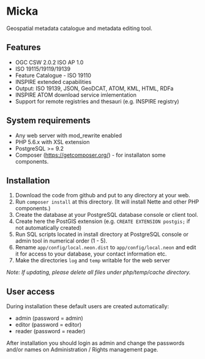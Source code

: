 # Micka
Geospatial metadata catalogue and metadata editing tool. 

## Features
- OGC CSW 2.0.2 ISO AP 1.0
- ISO 19115/19119/19139
- Feature Catalogue - ISO 19110
- INSPIRE extended capabilities
- Output: ISO 19139, JSON, GeoDCAT, ATOM, KML, HTML, RDFa
- INSPIRE ATOM download service imlementation
- Support for remote registries and thesauri (e.g. INSPIRE registry)

## System requirements
- Any web server with mod_rewrite enabled
- PHP 5.6.x with XSL extension
- PostgreSQL >= 9.2
- Composer (https://getcomposer.org/) - for installaton some components.

## Installation
1. Download the code from github and put to any directory at your web.
2. Run `composer install` at this directory. (It will install Nette and other PHP components.)
3. Create the database at your PostgreSQL database console or client tool.
4. Create here the PostGIS extension (e.g. `CREATE EXTENSION postgis;` if not automatically created)
5. Run SQL scripts located in install directory at PostgreSQL console or admin tool in numerical order (1 - 5).
4. Rename `app/config/local.neon.dist` to `app/config/local.neon` and edit it for access to your database, your contact information etc.
5. Make the directories `log` and `temp` writable for the web server

*Note: If updating, please delete all files under php/temp/cache directory.*

## User access
During installation these default users are created automatically:
- admin (password = admin)
- editor (password = editor)
- reader (password = reader)

After installation you should login as admin and change the passwords and/or names on Administration / Rights management page.


